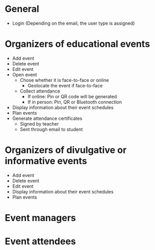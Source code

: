 # General
* Login (Depending on the email, the user type is assigned)

# Organizers of educational events
* Add event
* Delete event
* Edit event
* Open event
  * Chose whether it is face-to-face or online
    * Geolocate the event if face-to-face
  * Collect attendance
    * If online: Pin or QR code will be generated
    * If in person: Pin, QR or Bluetooth connection
* Display information about their event schedules
* Plan events
* Generate attendance certificates
  * Signed by teacher
  * Sent through email to student

# Organizers of divulgative or informative events
* Add event
* Delete event
* Edit event
* Display information about their event schedules
* Plan events

# Event managers


# Event attendees
